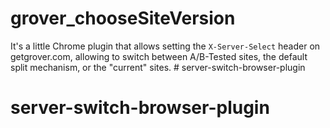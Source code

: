 # grover_chooseSiteVersion

It's a little Chrome plugin that allows setting the `X-Server-Select` header on getgrover.com, allowing to switch between A/B-Tested sites, the default split mechanism, or the "current" sites. # server-switch-browser-plugin
# server-switch-browser-plugin
